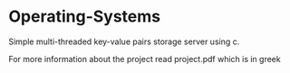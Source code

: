 # Operating-Systems
Simple multi-threaded key-value pairs storage server using c.

For more information about the project read project.pdf which is in greek

